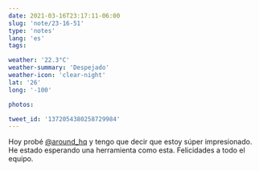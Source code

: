 ```yaml
---
date: 2021-03-16T23:17:11-06:00
slug: 'note/23-16-51'
type: 'notes'
lang: 'es'
tags:

weather: '22.3°C'
weather-summary: 'Despejado'
weather-icon: 'clear-night'
lat: '26'
long: '-100'

photos:

tweet_id: '1372054380258729984'
---
```

Hoy probé [@around_hq](https://twitter.com/@around_hq) y tengo que decir que estoy súper impresionado. He estado esperando una herramienta como esta. Felicidades a todo el equipo. 
